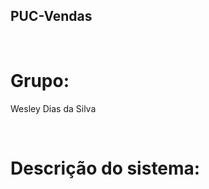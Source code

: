 ## PUC-Vendas
<br>
<p><h1>Grupo:</h1></p>
<p>Wesley Dias da Silva</p>
<br>
<p><h1>Descrição do sistema:</h1></p>
<p></p>